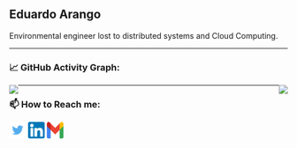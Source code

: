 ## Eduardo Arango

Environmental engineer lost to distributed systems and Cloud Computing.

<!--   GitHub stats graph -->
---
### 📈 GitHub Activity Graph:
<a href="https://twitter.com/CarlosEArango/">
	<img align="right" src="https://github-readme-stats.vercel.app/api?username=ArangoGutierrez&show_icons=true" />
</a>

<a href="https://twitter.com/CarlosEArango/">
	<img align="left" src="https://github-readme-streak-stats.herokuapp.com/?user=ArangoGutierrez"></img>
</a>

---
### 📫 How to Reach me:
<p align="left">
<a href="https://twitter.com/CarlosEarango" target="blank"><img align="center" src="https://raw.githubusercontent.com/ArangoGutierrez/ArangoGutierrez/master/assets/twitter.png" alt="ArangoGutierrez" height="30" width="30" /></a>
<a href="https://linkedin.com/in/eduardo-arango" target="blank"><img align="center" src="https://raw.githubusercontent.com/ArangoGutierrez/ArangoGutierrez/master/assets/linkedin.png" alt="ArangoGutierrez" height="30" width="30" /></a>
<a href="mailto:arangogutierreo@gmail.com" target="blank"><img align="center" src="https://raw.githubusercontent.com/ArangoGutierrez/ArangoGutierrez/master/assets/gmail.png" alt="Gmail" height="30" width="30" /></a>
</p>

